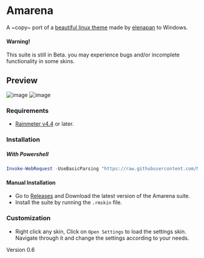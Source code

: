 # Amarena
A ~copy~ port of a [beautiful linux theme](https://www.reddit.com/r/unixporn/comments/hpakeu/awesome_afternoon_in_a_perfect_world/) made by [elenapan](https://github.com/elenapan) to Windows.

#### Warning!
This suite is still in Beta. you may experience bugs and/or incomplete functionality in some skins.

## Preview
![image](https://user-images.githubusercontent.com/81793953/130921636-64470d29-c98d-4c39-8dde-7e384b102cf1.png)
![image](https://user-images.githubusercontent.com/81793953/130991666-c3c8fdbc-471d-4405-b7dd-2010a408a71c.png)

### Requirements
* [Rainmeter v4.4](https://www.rainmeter.net) or later.

### Installation
##### With Powershell
```ps1
Invoke-WebRequest -UseBasicParsing "https://raw.githubusercontent.com/ModkaVartini/Amarena/main/Installer.ps1" | Invoke-Expression
```
#### Manual Installation
* Go to [Releases](https://github.com/ModkaVartini/Amarena/releases) and Download the latest version of the Amarena suite.
* Install the suite by running the `.rmskin` file.

### Customization
* Right click any skin, Click on `Open Settings` to load the settings skin. Navigate through it and change the settings according to your needs.

Version 0.6
